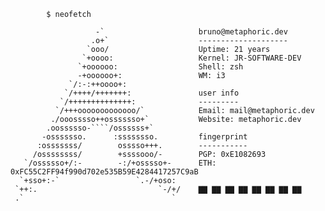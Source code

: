 
            $ neofetch

                       -`                     bruno@metaphoric.dev
                      .o+`                    --------------------
                     `ooo/                    Uptime: 21 years
                    `+oooo:                   Kernel: JR-SOFTWARE-DEV
                   `+oooooo:                  Shell: zsh
                   -+oooooo+:                 WM: i3
                 `/:-:++oooo+:
                `/++++/+++++++:               user info
               `/++++++++++++++:              ---------
              `/+++ooooooooooooo/`            Email: mail@metaphoric.dev
             ./ooosssso++osssssso+`           Website: metaphoric.dev
            .oossssso-````/ossssss+`
           -osssssso.      :ssssssso.         fingerprint
          :osssssss/        osssso+++.        -----------
         /ossssssss/        +ssssooo/-        PGP: 0xE1082693
       `/ossssso+/:-        -:/+osssso+-      ETH: 0xFC55C2FF94f990d702e535B59E4284417257C9aB
      `+sso+:-`                 `.-/+oso:
     `++:.                           `-/+/    ▇▇ ▇▇ ▇▇ ▇▇ ▇▇ ▇▇ ▇▇ ▇▇
     .`                                 `     